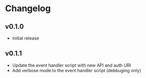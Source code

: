# Changelog

## v0.1.0

* Initial release

## v0.1.1

* Update the event handler script with new API and auth URI
* Add verbose mode to the event handler script (debbuging only)
